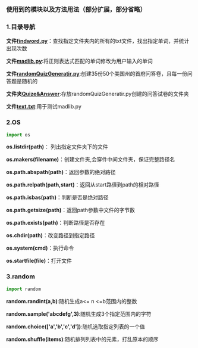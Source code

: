 ### 使用到的模块以及方法用法（部分扩展，部分省略）

### 1.目录导航

**文件[findword.py](./findword.py)**：查找指定文件夹内的所有的txt文件，找出指定单词，并统计出现次数

**文件[madlib.py](./madlib.py)**:将正则表达式匹配的单词修改为用户输入的单词

**文件[randomQuizGeneratir.py](./randomQuizGeneratir.py)**:创建35份50个美国州的首府问答卷，且每一份问答题是随机的

**文件夹[Quize&Answer](./Quize&Answer)**:存放randomQuizGeneratir.py创建的问答试卷的文件夹

**文件[text.txt](./text.txt)**:用于测试madlib.py

### 2.OS

```python
import os
```



**os.listdir(path)**： 列出指定文件夹下的文件

**os.makers(filename)**：创建文件夹,会穿件中间文件夹，保证完整路径名

**os.path.abspath(path)**：返回参数的绝对路径

**os.path.relpath(path,start)**：返回从start路径到path的相对路径

**os.path.isbas(path)**：判断是否是绝对路径

**os.path.getsize(path)**：返回path参数中文件的字节数

**os.path.exists(path)**：判断路径是否存在

**os.chdir(path)**：改变路径到指定路径

**os.system(cmd)**：执行命令

**os.startfile(file)**：打开文件



### 3.random

```py
import random
```



**random.randint(a,b)**:随机生成a<= n <=b范围内的整数

**random.sample('abcdefg',3)**:随机生成3个指定范围内的字符

**random.choice(['a','b','c','d'])**:随机选取指定列表的一个值

**random.shuffle(items)**:随机排列列表中的元素，打乱原本的顺序



